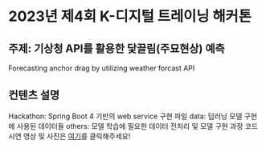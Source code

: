 # 2023년 제4회 K-디지털 트레이닝 해커톤
## 주제: 기상청 API를 활용한 닻끌림(주묘현상) 예측
Forecasting anchor drag by utilizing weather forcast API
## 컨텐츠 설명
Hackathon: Spring Boot 4 기반의 web service 구현 파일
data: 딥러닝 모델 구현에 사용된 데이터들
others: 모델 학습에 필요한 데이터 전처리 및 모델 구현 과정 코드
시연 영상 및 사진은 [여기](https://drive.google.com/drive/folders/1gdTeV5sj2uXyZp2jf8kIb2Z5XcY7Ba5C?usp=drive_link)를 클릭해주세요!
